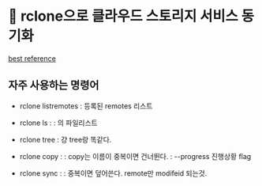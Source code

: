 # 󰏢 rclone으로 클라우드 스토리지 서비스 동기화

[best reference](https://www.carc.usc.edu/user-information/user-guides/data-management/transferring-files-rclone)

## 자주 사용하는 명령어

- rclone listremotes
  : 등록된 remotes 리스트

- rclone ls <remote>:<path>
  : <remote>의 <path> 파일리스트

- rclone tree
  : 걍 tree랑 똑같다.

- rclone copy <source path> <remote>:<dest path>
  : copy는 이름이 중복이면 건너뛴다.
  : --progress 진행상황 flag

- rclone sync <src path> <remote>:<dest path>
  : 중복이면 덮어쓴다. remote만 modifeid 되는것.




